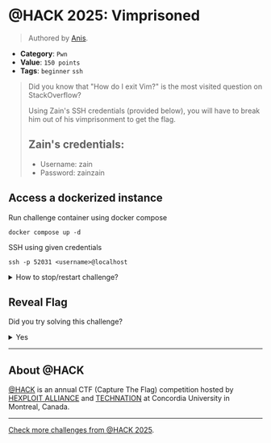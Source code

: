 # @HACK 2025: Vimprisoned

> Authored by [Anis](https://github.com/AnixPasBesoin).

- **Category**: `Pwn`
- **Value**: `150 points`
- **Tags**: `beginner` `ssh`

> Did you know that "How do I exit Vim?" is the most visited question on StackOverflow?
> 
> Using Zain's SSH credentials (provided below), you will have to break him out of his vimprisonment to get the flag.
> 
> ## Zain's credentials:
> 
> - Username: zain
> - Password: zainzain
> 

## Access a dockerized instance

Run challenge container using docker compose
```
docker compose up -d
```
SSH using given credentials
```
ssh -p 52031 <username>@localhost
```
<details>
<summary>
How to stop/restart challenge?
</summary>

To stop the challenge run
```
docker compose stop
```
To restart the challenge run
```
docker compose restart
```

</details>


## Reveal Flag

Did you try solving this challenge?
<details>
<summary>
Yes
</summary>

Did you **REALLY** try solving this challenge?

<details>
<summary>
Yes, I promise!
</summary>

Flag: `ATHACKCTF{y0u_h4v3_35c4p3d_th3_vim_prison_0xdeadbeef}`

</details>
</details>


---

## About @HACK
[@HACK](https://athackctf.com/) is an annual CTF (Capture The Flag) competition hosted by [HEXPLOIT ALLIANCE](https://hexploit-alliance.com/) and [TECHNATION](https://technationcanada.ca/) at Concordia University in Montreal, Canada.

---
[Check more challenges from @HACK 2025](https://github.com/athack-ctf/AtHackCTF-2025-Challenges).